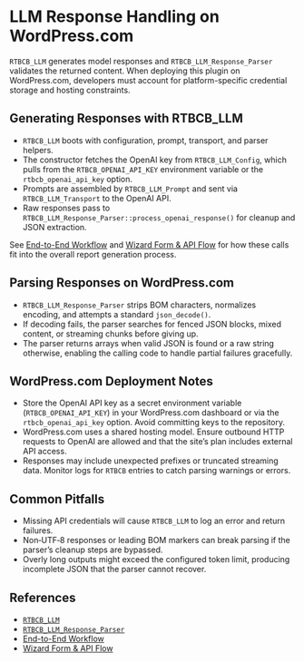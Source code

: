 # LLM Response Handling on WordPress.com

`RTBCB_LLM` generates model responses and `RTBCB_LLM_Response_Parser` validates the
returned content. When deploying this plugin on WordPress.com, developers must account for
platform-specific credential storage and hosting constraints.

## Generating Responses with RTBCB_LLM

- `RTBCB_LLM` boots with configuration, prompt, transport, and parser helpers.
- The constructor fetches the OpenAI key from `RTBCB_LLM_Config`, which pulls from the
    `RTBCB_OPENAI_API_KEY` environment variable or the `rtbcb_openai_api_key` option.
- Prompts are assembled by `RTBCB_LLM_Prompt` and sent via `RTBCB_LLM_Transport` to the
    OpenAI API.
- Raw responses pass to `RTBCB_LLM_Response_Parser::process_openai_response()` for
    cleanup and JSON extraction.

See [End-to-End Workflow](END_TO_END_WORKFLOW.md) and
[Wizard Form & API Flow](WIZARD_FORM_API_FLOW.md) for how these calls fit into the
overall report generation process.

## Parsing Responses on WordPress.com

- `RTBCB_LLM_Response_Parser` strips BOM characters, normalizes encoding, and attempts
    a standard `json_decode()`.
- If decoding fails, the parser searches for fenced JSON blocks, mixed content, or
    streaming chunks before giving up.
- The parser returns arrays when valid JSON is found or a raw string otherwise, enabling
    the calling code to handle partial failures gracefully.

## WordPress.com Deployment Notes

- Store the OpenAI API key as a secret environment variable (`RTBCB_OPENAI_API_KEY`) in
    your WordPress.com dashboard or via the `rtbcb_openai_api_key` option. Avoid committing
    keys to the repository.
- WordPress.com uses a shared hosting model. Ensure outbound HTTP requests to OpenAI are
    allowed and that the site’s plan includes external API access.
- Responses may include unexpected prefixes or truncated streaming data. Monitor logs for
    `RTBCB` entries to catch parsing warnings or errors.

## Common Pitfalls

- Missing API credentials will cause `RTBCB_LLM` to log an error and return failures.
- Non‑UTF‑8 responses or leading BOM markers can break parsing if the parser’s cleanup
    steps are bypassed.
- Overly long outputs might exceed the configured token limit, producing incomplete JSON
    that the parser cannot recover.

## References

- [`RTBCB_LLM`](../inc/class-rtbcb-llm.php)
- [`RTBCB_LLM_Response_Parser`](../inc/class-rtbcb-llm-response-parser.php)
- [End-to-End Workflow](END_TO_END_WORKFLOW.md)
- [Wizard Form & API Flow](WIZARD_FORM_API_FLOW.md)
